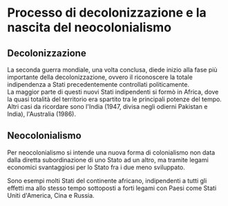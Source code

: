 # Processo di decolonizzazione e la nascita del neocolonialismo

## Decolonizzazione

La seconda guerra mondiale, una volta conclusa, diede inizio alla fase più
importante della decolonizzazione, ovvero il riconoscere la totale indipendenza
a Stati precedentemente controllati politicamente.\
La maggior parte di questi nuovi Stati indipendenti si formò in Africa, dove la
quasi totalità del territorio era spartito tra le principali potenze del tempo.\
Altri casi da ricordare sono l'India (1947, divisa negli odierni Pakistan e
India), l'Australia (1986).

## Neocolonialismo

Per neocolonialismo si intende una nuova forma di colonialismo non data dalla
diretta subordinazione di uno Stato ad un altro, ma tramite legami economici
svantaggiosi per lo Stato fra i due meno sviluppato.

Sono esempi molti Stati del continente africano, indipendenti a tutti gli
effetti ma allo stesso tempo sottoposti a forti legami con Paesi come Stati
Uniti d'America, Cina e Russia.
